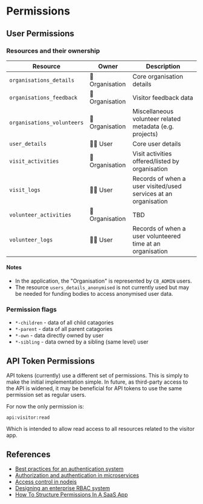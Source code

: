 # Permissions

## User Permissions
### Resources and their ownership
| Resource | Owner | Description |
|----------|-------|-------------|
| `organisations_details` | 🏢 Organisation | Core organisation details |
| `organisations_feedback` | 🏢 Organisation | Visitor feedback data |
| `organisations_volunteers` | 🏢 Organisation | Miscellaneous volunteer related metadata (e.g. projects) |
| `user_details` | 👩🏽 User | Core user details |
| `visit_activities` | 🏢 Organisation | Visit activities offered/listed by organisation |
| `visit_logs` | 👩🏽 User | Records of when a user visited/used services at an organisation |
| `volunteer_activities` | 🏢 Organisation | TBD |
| `volunteer_logs` | 👩🏽 User | Records of when a user volunteered time at an organisation |

#### Notes
* In the application, the "Organisation" is represented by `CB_ADMIN` users.
* The resource `users_details_anonymised` is not currently used but may be needed for funding bodies to access anonymised user data.

### Permission flags
* `*-children` - data of all child catagories
* `*-parent` - data of all parent catagories
* `*-own` - data directly owned by user
* `*-sibling` - data owned by a sibling (same level) user

## API Token Permissions
API tokens (currently) use a different set of permissions. This is simply to make the initial implementation simple. In future, as third-party access to the API is widened, it may be beneficial for API tokens to use the same permission set as regular users.

For now the only permission is:
```
api:visitor:read
```
Which is intended to allow read access to all resources related to the visitor app.

## References

- [Best practices for an authentication system](https://cybersecurity.ieee.org/blog/2016/06/02/design-best-practices-for-an-authentication-system/)
- [Authorization and authentication in microservices](https://initiate.andela.com/how-we-solved-authentication-and-authorization-in-our-microservice-architecture-994539d1b6e6)
- [Access control in nodejs](https://blog.nodeswat.com/implement-access-control-in-node-js-8567e7b484d1)
- [Designing an enterprise RBAC system](https://hackernoon.com/designing-an-enterprise-role-based-access-control-rbac-system-96e645c659b7)
- [How To Structure Permissions In A SaaS App](https://heapanalytics.com/blog/engineering/structure-permissions-saas-app)
